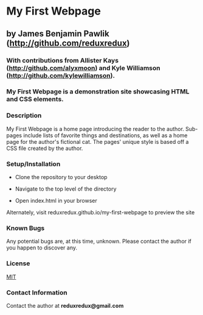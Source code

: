 # My First Webpage
## by James Benjamin Pawlik (http://github.com/reduxredux)
### With contributions from Allister Kays (http://github.com/alyxmoon) and Kyle Williamson (http://github.com/kylewilliamson).

### My First Webpage is a demonstration site showcasing HTML and CSS elements.

### __Description__
My First Webpage is a home page introducing the reader to the author. Sub-pages include lists of favorite things and destinations, as well as a home page for the author's fictional cat. The pages' unique style is based off a CSS file created by the author.

### __Setup/Installation__
* Clone the repository to your desktop
+ Navigate to the top level of the directory
- Open index.html in your browser

Alternately, visit reduxredux.github.io/my-first-webpage to preview the site

### __Known Bugs__
Any potential bugs are, at this time, unknown. Please contact the author if you happen to discover any.

### __License__
[MIT](https://en.wikipedia.org/wiki/MIT_License)

### __Contact Information__
Contact the author at __reduxredux@gmail.com__
